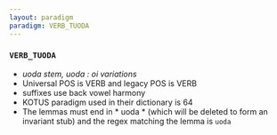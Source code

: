 ```yaml
---
layout: paradigm
paradigm: VERB_TUODA
---
```

### ` VERB_TUODA `

* _uoda stem, uoda : oi variations_
* Universal POS is VERB and legacy POS is VERB
* suffixes use back vowel harmony
* KOTUS paradigm used in their dictionary is 64
* The lemmas must end in * uoda * (which will be deleted to form an invariant stub) and the regex matching the lemma is ` uoda `
